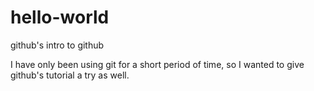 # hello-world
github's intro to github

I have only been using git for a short period of time, so I wanted to give github's tutorial a try as well.
